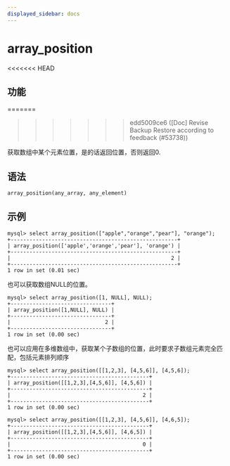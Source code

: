 ```yaml
---
displayed_sidebar: docs
---
```


# array_position

<<<<<<< HEAD
## 功能
=======

>>>>>>> edd5009ce6 ([Doc] Revise Backup Restore according to feedback (#53738))

获取数组中某个元素位置，是的话返回位置，否则返回0.

## 语法

```Haskell
array_position(any_array, any_element)
```

## 示例

```plain text
mysql> select array_position(["apple","orange","pear"], "orange");
+-----------------------------------------------------+
| array_position(['apple','orange','pear'], 'orange') |
+-----------------------------------------------------+
|                                                   2 |
+-----------------------------------------------------+
1 row in set (0.01 sec)
```

也可以获取数组NULL的位置。

```plain text
mysql> select array_position([1, NULL], NULL);
+--------------------------------+
| array_position([1,NULL], NULL) |
+--------------------------------+
|                              2 |
+--------------------------------+
1 row in set (0.00 sec)
```

也可以应用在多维数组中，获取某个子数组的位置，此时要求子数组元素完全匹配，包括元素排列顺序

```plain text
mysql> select array_position([[1,2,3], [4,5,6]], [4,5,6]);
+--------------------------------------------+
| array_position([[1,2,3],[4,5,6]], [4,5,6]) |
+--------------------------------------------+
|                                          2 |
+--------------------------------------------+
1 row in set (0.00 sec)

mysql> select array_position([[1,2,3], [4,5,6]], [4,6,5]);
+--------------------------------------------+
| array_position([[1,2,3],[4,5,6]], [4,6,5]) |
+--------------------------------------------+
|                                          0 |
+--------------------------------------------+
1 row in set (0.00 sec)
```
